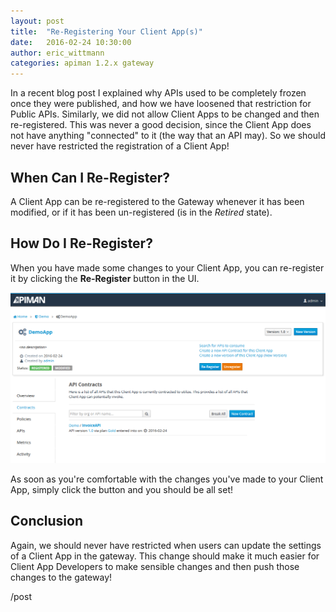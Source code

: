 ```yaml
---
layout: post
title:  "Re-Registering Your Client App(s)"
date:   2016-02-24 10:30:00
author: eric_wittmann
categories: apiman 1.2.x gateway
---
```


In a recent blog post I explained why APIs used to be completely frozen 
once they were published, and how we have loosened that restriction for
Public APIs.  Similarly, we did not allow Client Apps to be changed and
then re-registered.  This was never a good decision, since the Client App
does not have anything "connected" to it (the way that an API may).  So
we should never have restricted the registration of a Client App!

<!--more-->

## When Can I Re-Register?
A Client App can be re-registered to the Gateway whenever it has been
modified, or if it has been un-registered (is in the *Retired* state).


## How Do I Re-Register?
When you have made some changes to your Client App, you can re-register
it by clicking the **Re-Register** button in the UI.

![Image: Reregister Button](/blog/images/2016-02-24/re-register.png)

As soon as you're comfortable with the changes you've made to your
Client App, simply click the button and you should be all set!

## Conclusion
Again, we should never have restricted when users can update the settings
of a Client App in the gateway.  This change should make it much easier
for Client App Developers to make sensible changes and then push those
changes to the gateway!

/post

